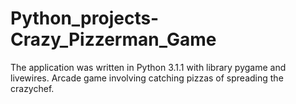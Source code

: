 # Python_projects-Crazy_Pizzerman_Game
The application was written in Python 3.1.1 with library pygame and livewires. Arcade game involving catching pizzas of spreading the crazychef.
